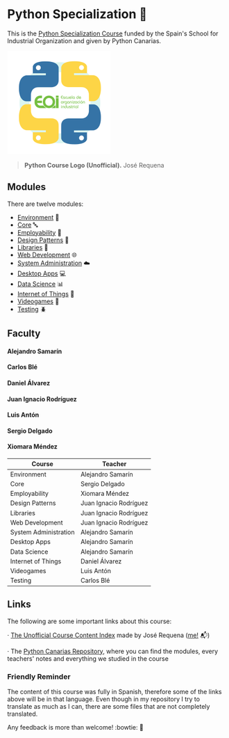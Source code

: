 # Python Specialization :snake:
This is the [Python Specialization Course](https://www.eoi.es/es/cursos/34426/curso-de-especializacion-en-python-la-laguna-santa-cruz-de-tenerife) funded by the Spain's School for Industrial Organization and given by Python Canarias. 

![](../images/pysp-logo.png)
> **Python Course Logo (Unofficial).** José Requena

## Modules
There are twelve modules:
- [Environment](./01-environment/README.md) :deciduous_tree:
- [Core](./02-core/README.md) :abc:
- [Employability](./03-employability/README.md) :necktie:
- [Design Patterns](./04-patterns/README.md) :wrench:
- [Libraries](./05-libs/README.md) :aerial_tramway:
- [Web Development](./06-web/README.md) :globe_with_meridians:
- [System Administration](./07-sysadmin/README.md) :cloud:
- [Desktop Apps](./08-desktop-apps/README.md) :computer:
- [Data Science](./09-data/README.md) :bar_chart:
- [Internet of Things](./10-iot/README.md) :robot:
- [Videogames](./11-videogames/README.md) :space_invader:
- [Testing](./12-testing/README.md) :beetle:

## Faculty
#### Alejandro Samarín
#### Carlos Blé
#### Daniel Álvarez
#### Juan Ignacio Rodríguez
#### Luis Antón
#### Sergio Delgado
#### Xiomara Méndez

Course | Teacher
---------- | ----------
Environment | Alejandro Samarín
Core | Sergio Delgado
Employability | Xiomara Méndez
Design Patterns | Juan Ignacio Rodríguez
Libraries | Juan Ignacio Rodríguez
Web Development | Juan Ignacio Rodríguez
System Administration | Alejandro Samarín
Desktop Apps | Alejandro Samarín
Data Science | Alejandro Samarín
Internet of Things | Daniel Álvarez
Videogames | Luis Antón
Testing | Carlos Blé

## Links
The following are some important links about this course:

· [The Unofficial Course Content Index](./00-index/README.md) made by José Requena ([me!](https://twitter.com/joserequenaidv) :mailbox_with_mail:)

· The [Python Canarias Repository](https://github.com/pythoncanarias/eoi), where you can find the modules, every teachers' notes and everything we studied in the course

### Friendly Reminder
The content of this course was fully in Spanish, therefore some of the links above will be in that language. Even though in my repository I try to translate as much as I can, there are some files that are not completely translated.

Any feedback is more than welcome! :bowtie: :bookmark:
